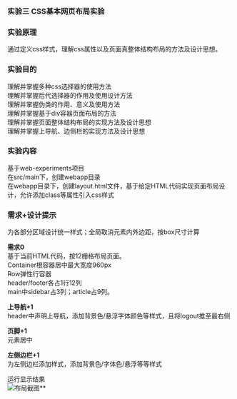 ### 实验三 CSS基本网页布局实验
### 实验原理
通过定义css样式，理解css属性以及页面真整体结构布局的方法及设计思想。
### 实验目的
理解并掌握多种css选择器的使用方法  
理解并掌握后代选择器的作用及使用设计方法  
理解并掌握伪类的作用、意义及使用方法  
理解并掌握基于div容器页面布局的方法  
理解并掌握页面整体结构布局的实现方法及设计思想  
理解并掌握上导航、边侧栏的实现方法及设计思想  

### 实验内容
基于web-experiments项目   
在src/main下，创建webapp目录   
在webapp目录下，创建layout.html文件，基于给定HTML代码实现页面布局设计，允许添加class等属性引入css样式  

### 需求+设计提示 
为各部分区域设计统一样式；全局取消元素内外边距，按box尺寸计算   

**需求0**  
基于当前HTML代码，按12栅格布局页面。  
Container根容器居中最大宽度960px  
Row弹性行容器  
header/footer各占1行12列   
main中sidebar占3列；article占9列。  

**上导航+1**  
header中声明上导航，添加背景色/悬浮字体颜色等样式，且将logout推至最右侧  

**页脚+1**  
元素居中

**左侧边栏+1**  
为左侧边栏添加样式，添加背景色/字体色/悬浮等等样式

运行显示结果  
![布局截图](./asserts/layout.PNG)**